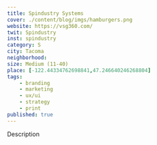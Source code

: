 ```yaml
---
title: Spindustry Systems
cover: ./content/blog/imgs/hamburgers.png
website: https://vsg360.com/
twit: Spindustry
inst: spindustry
category: S
city: Tacoma
neighborhood:
size: Medium (11-40)
place: [-122.44334762698841,47.246640246268804]
tags:
    - branding
    - marketing
    - ux/ui
    - strategy
    - print
published: true
---
```


Description
